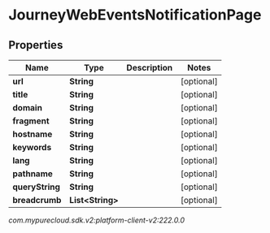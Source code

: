 # JourneyWebEventsNotificationPage


## Properties

| Name | Type | Description | Notes |
| ------------ | ------------- | ------------- | ------------- |
| **url** | **String** |  |  [optional] |
| **title** | **String** |  |  [optional] |
| **domain** | **String** |  |  [optional] |
| **fragment** | **String** |  |  [optional] |
| **hostname** | **String** |  |  [optional] |
| **keywords** | **String** |  |  [optional] |
| **lang** | **String** |  |  [optional] |
| **pathname** | **String** |  |  [optional] |
| **queryString** | **String** |  |  [optional] |
| **breadcrumb** | **List&lt;String&gt;** |  |  [optional] |




_com.mypurecloud.sdk.v2:platform-client-v2:222.0.0_
